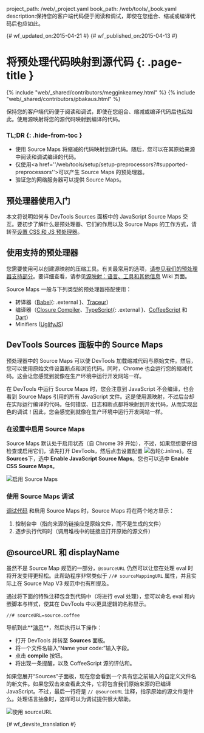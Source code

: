 project_path: /web/_project.yaml
book_path: /web/tools/_book.yaml
description:保持您的客户端代码便于阅读和调试，即使在您组合、缩减或编译代码后也应如此。

{# wf_updated_on:2015-04-21 #}
{# wf_published_on:2015-04-13 #}

# 将预处理代码映射到源代码 {: .page-title }

{% include "web/_shared/contributors/megginkearney.html" %}
{% include "web/_shared/contributors/pbakaus.html" %}

保持您的客户端代码便于阅读和调试，即使在您组合、缩减或编译代码后也应如此。使用源映射将您的源代码映射到编译的代码。


### TL;DR {: .hide-from-toc }
- 使用 Source Maps 将缩减的代码映射到源代码。随后，您可以在其原始来源中阅读和调试编译的代码。
- 仅使用<a href=''/web/tools/setup/setup-preprocessors?#supported-preprocessors''>可以产生 Source Maps 的预处理器</a>。
- 验证您的网络服务器可以提供 Source Maps。


## 预处理器使用入门

本文将说明如何与 DevTools Sources 面板中的 JavaScript Source Maps 交互。要初步了解什么是预处理器、它们的作用以及 Source Maps 的工作方式，请转至[设置 CSS 和 JS 预处理器](/web/tools/setup/setup-preprocessors?#debugging-and-editing-preprocessed-content)。

## 使用支持的预处理器

您需要使用可以创建源映射的压缩工具。有关最常用的选项，[请参见我们的预处理器支持部分](/web/tools/setup/setup-preprocessors?#supported-preprocessors)。要详细查看，请参见[源映射：语言、工具和其他信息](https://github.com/ryanseddon/source-map/wiki/Source-maps:-languages,-tools-and-other-info) Wiki 页面。

Source Maps 一般与下列类型的预处理器搭配使用：

* 转译器（[Babel](https://babeljs.io/){: .external }、[Traceur](https://github.com/google/traceur-compiler/wiki/Getting-Started)）
* 编译器（[Closure Compiler](https://github.com/google/closure-compiler)、[TypeScript](http://www.typescriptlang.org/){: .external }、[CoffeeScript](http://coffeescript.org) 和 [Dart](https://www.dartlang.org)）
* Minifiers ([UglifyJS](https://github.com/mishoo/UglifyJS))

## DevTools Sources 面板中的 Source Maps

预处理器中的 Source Maps 可以使 DevTools 加载缩减代码与原始文件。然后，您可以使用原始文件设置断点和浏览代码。同时，Chrome 也会运行您的缩减代码。这会让您感觉到就像在生产环境中运行开发网站一样。

在 DevTools 中运行 Source Maps 时，您会注意到 JavaScript 不会编译，也会看到 Source Maps 引用的所有 JavaScript 文件。这是使用源映射，不过后台却在实际运行编译的代码。任何错误、日志和断点都将映射到开发代码，从而实现出色的调试！因此，您会感觉到就像在生产环境中运行开发网站一样。

### 在设置中启用 Source Maps

Source Maps 默认处于启用状态（自 Chrome 39 开始），不过，如果您想要仔细检查或启用它们，请先打开 DevTools，然后点击设置配置 ![齿轮](imgs/gear.png){:.inline}。在 **Sources**下，选中 **Enable JavaScript Source Maps**。您也可以选中 **Enable CSS Source Maps**。

![启用 Source Maps](imgs/source-maps.jpg)

### 使用 Source Maps 调试

[调试代码](/web/tools/chrome-devtools/debug/breakpoints/step-code) 和启用 Source Maps 时，Source Maps 将在两个地方显示：

1. 控制台中（指向来源的链接应是原始文件，而不是生成的文件）
2. 逐步执行代码时（调用堆栈中的链接应打开原始的源文件）

## @sourceURL 和 displayName

虽然不是 Source Map 规范的一部分，`@sourceURL` 仍然可以让您在处理 eval 时将开发变得更轻松。此帮助程序非常类似于 `//# sourceMappingURL` 属性，并且实际上在 Source Map V3 规范中也有所提及。

通过将下面的特殊注释包含到代码中（将进行 eval 处理），您可以命名 eval 和内嵌脚本与样式，使其在 DevTools 中以更具逻辑的名称显示。

`//# sourceURL=source.coffee`

导航到此**[演示](http://www.thecssninja.com/demo/source_mapping/compile.html)**，然后执行以下操作：


* 打开 DevTools 并转至 **Sources** 面板。
* 将一个文件名输入“Name your code:”输入字段。
* 点击 **compile** 按钮。
* 将出现一条提醒，以及 CoffeeScript 源的评估和。

如果您展开“Sources”子面板，现在您会看到一个具有您之前输入的自定义文件名的新文件。如果您双击来查看此文件，它将包含我们原始来源的已编译 JavaScript。不过，最后一行将是 `// @sourceURL` 注释，指示原始的源文件是什么。处理语言抽象时，这样可以为调试提供很大帮助。

![使用 sourceURL](imgs/coffeescript.jpg)




{# wf_devsite_translation #}
